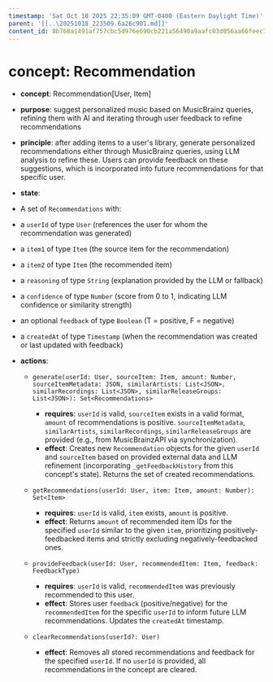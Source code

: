 ```yaml
---
timestamp: 'Sat Oct 18 2025 22:35:09 GMT-0400 (Eastern Daylight Time)'
parent: '[[..\20251018_223509.6a26c901.md]]'
content_id: 8b768a1491af757cbc5d976e690cb221a56490a9aafc03d056aa66feec169d36
---
```


# concept: Recommendation

* **concept**: Recommendation\[User, Item]

* **purpose**: suggest personalized music based on MusicBrainz queries, refining them with AI and iterating through user feedback to refine recommendations

* **principle**: after adding items to a user's library, generate personalized recommendations either through MusicBrainz queries, using LLM analysis to refine these. Users can provide feedback on these suggestions, which is incorporated into future recommendations for that specific user.

* **state**:

* A set of `Recommendations` with:

* a `userId` of type `User` (references the user for whom the recommendation was generated)

* a `item1` of type `Item` (the source item for the recommendation)

* a `item2` of type `Item` (the recommended item)

* a `reasoning` of type `String` (explanation provided by the LLM or fallback)

* a `confidence` of type `Number` (score from 0 to 1, indicating LLM confidence or similarity strength)

* an optional `feedback` of type `Boolean` (T = positive, F = negative)

* a `createdAt` of type `Timestamp` (when the recommendation was created or last updated with feedback)

* **actions**:
  * `generate(userId: User, sourceItem: Item, amount: Number, sourceItemMetadata: JSON, similarArtists: List<JSON>, similarRecordings: List<JSON>, similarReleaseGroups: List<JSON>): Set<Recommendations>`
    * **requires**: `userId` is valid, `sourceItem` exists in a valid format, `amount` of recommendations is positive. `sourceItemMetadata`, `similarArtists`, `similarRecordings`, `similarReleaseGroups` are provided (e.g., from MusicBrainzAPI via synchronization).
    * **effect**: Creates new `Recommendation` objects for the given `userId` and `sourceItem` based on provided external data and LLM refinement (incorporating `_getFeedbackHistory` from this concept's state). Returns the set of created recommendations.

  * `getRecommendations(userId: User, item: Item, amount: Number): Set<Item>`
    * **requires**: `userId` is valid, `item` exists, `amount` is positive.
    * **effect**: Returns `amount` of recommended item IDs for the specified `userId` similar to the given `item`, prioritizing positively-feedbacked items and strictly excluding negatively-feedbacked ones.

  * `provideFeedback(userId: User, recommendedItem: Item, feedback: FeedbackType)`
    * **requires**: `userId` is valid, `recommendedItem` was previously recommended to this user.
    * **effect**: Stores user `feedback` (positive/negative) for the `recommendedItem` for the specific `userId` to inform future LLM recommendations. Updates the `createdAt` timestamp.

  * `clearRecommendations(userId?: User)`
    * **effect**: Removes all stored recommendations and feedback for the specified `userId`. If no `userId` is provided, all recommendations in the concept are cleared.
